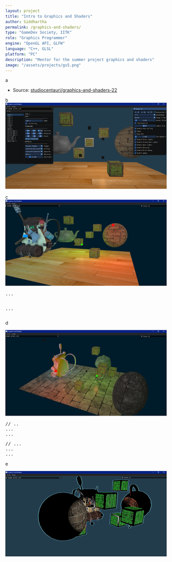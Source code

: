 ```yaml
---
layout: project
title: "Intro to Graphics and Shaders"
author: Siddhartha
permalink: /graphics-and-shaders/
type: "GameDev Society, IITK"
role: "Graphics Programmer"
engine: "OpenGL API, GLFW"
language: "C++, GLSL"
platform: "PC"
description: "Mentor for the summer project graphics and shaders"
image: "/assets/projects/gs5.png"
---
```


a

- Source: <a href="https://github.com/studiocentauri/graphics-and-shaders-22">studiocentauri/graphics-and-shaders-22</a>

b
<img class="article-screenshot" src="/assets/projects/gs0.png" alt=""/>

c
<img class="article-screenshot" src="/assets/projects/gs1.png" alt=""/>

<div class="code-container">
<pre class="code-block">
...

...
</pre>
</div>

d

<img class="article-screenshot" src="/assets/projects/gs2.png" alt=""/>

<div class="code-container">
<pre class="code-block">
// ..
...
...
</pre>
</div>

<div class="code-container">
<pre class="code-block">
// ...
...
...
</pre>
</div>

e

<img class="article-screenshot" src="/assets/projects/gs3.png" alt=""/>

